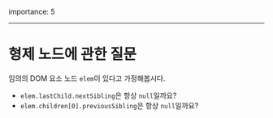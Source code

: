importance: 5

---

# 형제 노드에 관한 질문

임의의 DOM 요소 노드 `elem`이 있다고 가정해봅시다.

- `elem.lastChild.nextSibling`은 항상 `null`일까요?
- `elem.children[0].previousSibling`은 항상 `null`일까요?
